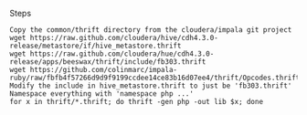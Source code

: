 Steps

    Copy the common/thrift directory from the cloudera/impala git project
    wget https://raw.github.com/cloudera/hive/cdh4.3.0-release/metastore/if/hive_metastore.thrift
    wget https://raw.github.com/cloudera/hue/cdh4.3.0-release/apps/beeswax/thrift/include/fb303.thrift
    wget https://github.com/colinmarc/impala-ruby/raw/fbfb4f57266d9d9f9199ccdee14ce83b16d07ee4/thrift/Opcodes.thrift
    Modify the include in hive_metastore.thrift to just be 'fb303.thrift'
    Namespace everything with 'namespace php ...'
    for x in thrift/*.thrift; do thrift -gen php -out lib $x; done
